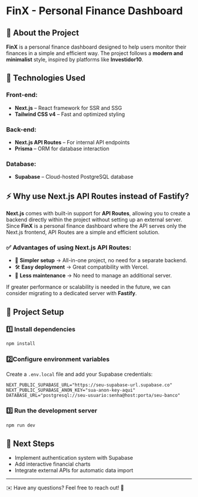# FinX - Personal Finance Dashboard

## 📌 About the Project
**FinX** is a personal finance dashboard designed to help users monitor their finances in a simple and efficient way. The project follows a **modern and minimalist** style, inspired by platforms like **Investidor10**.

## 🚀 Technologies Used

### **Front-end:**
- **Next.js** – React framework for SSR and SSG
- **Tailwind CSS v4** – Fast and optimized styling

### **Back-end:**
- **Next.js API Routes** – For internal API endpoints
- **Prisma** – ORM for database interaction

### **Database:**
- **Supabase** – Cloud-hosted PostgreSQL database

## ⚡ Why use Next.js API Routes instead of Fastify?
**Next.js** comes with built-in support for **API Routes**, allowing you to create a backend directly within the project without setting up an external server. Since **FinX** is a personal finance dashboard where the API serves only the Next.js frontend, API Routes are a simple and efficient solution.

### ✅ **Advantages of using Next.js API Routes:**
- 🚀 **Simpler setup** → All-in-one project, no need for a separate backend.
- 🛠️ **Easy deployment** → Great compatibility with Vercel.
- 🔄 **Less maintenance** → No need to manage an additional server.

If greater performance or scalability is needed in the future, we can consider migrating to a dedicated server with **Fastify**.

## 🔧 Project Setup
### **1️⃣ Install dependencies**
```sh
npm install
```
### **2️⃣Configure environment variables**
Create a  `.env.local` file and add your Supabase credentials:
```env
NEXT_PUBLIC_SUPABASE_URL="https://seu-supabase-url.supabase.co"
NEXT_PUBLIC_SUPABASE_ANON_KEY="sua-anon-key-aqui"
DATABASE_URL="postgresql://seu-usuario:senha@host:porta/seu-banco"
```
### **3️⃣ Run the development server**
```sh
npm run dev
```

## 📌  Next Steps
- Implement authentication system with Supabase
- Add interactive financial charts
- Integrate external APIs for automatic data import

---
✉️ Have any questions? Feel free to reach out! 🚀

